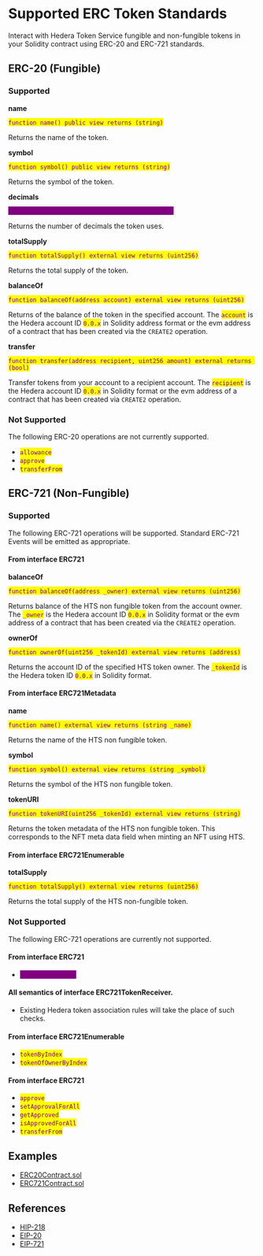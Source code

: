 # Supported ERC Token Standards

Interact with Hedera Token Service fungible and non-fungible tokens in your Solidity contract using ERC-20 and ERC-721 standards.

## ERC-20 (Fungible)

### Supported

**name**

<mark style="color:purple;">`function name() public view returns (string)`</mark>

Returns the name of the token.

**symbol**

<mark style="color:purple;">`function symbol() public view returns (string)`</mark>

Returns the symbol of the token.

**decimals**

<mark style="color:purple;background-color:purple;">`function decimals() public view returns (uint8)`</mark>

Returns the number of decimals the token uses.

**totalSupply**

<mark style="color:purple;">`function totalSupply() external view returns (uint256)`</mark>

Returns the total supply of the token.

**balanceOf**

<mark style="color:purple;">`function balanceOf(address account) external view returns (uint256)`</mark>

Returns of the balance of the token in the specified account. The <mark style="color:purple;">`account`</mark> is the Hedera account ID <mark style="color:purple;">`0.0.x`</mark> in Solidity address format or the evm address of a contract that has been created via the `CREATE2` operation.

**transfer**

<mark style="color:purple;">`function transfer(address recipient, uint256 amount) external returns (bool)`</mark>

Transfer tokens from your account to a recipient account. The <mark style="color:purple;">`recipient`</mark> is the Hedera account ID <mark style="color:purple;">`0.0.x`</mark> in Solidity format or the evm address of a contract that has been created via `CREATE2` operation.

### Not Supported

The following ERC-20 operations are not currently supported.

* <mark style="color:purple;">`allowance`</mark>
* <mark style="color:purple;">`approve`</mark>
* <mark style="color:purple;">`transferFrom`</mark>

## ERC-721 (Non-Fungible)

### Supported

The following ERC-721 operations will be supported. Standard ERC-721 Events will be emitted as appropriate.

#### From interface ERC721

**balanceOf**

<mark style="color:purple;">`function balanceOf(address _owner) external view returns (uint256)`</mark>

Returns balance of the HTS non fungible token from the account owner. The <mark style="color:purple;">`_owner`</mark> is the Hedera account ID <mark style="color:purple;">`0.0.x`</mark> in Solidity format or the evm address of a contract that has been created via the `CREATE2` operation.

**ownerOf**

<mark style="color:purple;">`function ownerOf(uint256 _tokenId) external view returns (address)`</mark>

Returns the account ID of the specified HTS token owner. The <mark style="color:purple;">`_tokenId`</mark> is the Hedera token ID <mark style="color:purple;">`0.0.x`</mark> in Solidity format.

#### From interface ERC721Metadata

**name**

<mark style="color:purple;">`function name() external view returns (string _name)`</mark>

Returns the name of the HTS non fungible token.

**symbol**

<mark style="color:purple;">`function symbol() external view returns (string _symbol)`</mark>

Returns the symbol of the HTS non fungible token.

**tokenURI**

<mark style="color:purple;">`function tokenURI(uint256 _tokenId) external view returns (string)`</mark>

Returns the token metadata of the HTS non fungible token. This corresponds to the NFT meta data field when minting an NFT using HTS.

#### From interface ERC721Enumerable

**totalSupply**

<mark style="color:purple;">`function totalSupply() external view returns (uint256)`</mark>

Returns the total supply of the HTS non-fungible token.

### Not Supported

The following ERC-721 operations are currently not supported.

#### From interface ERC721

* <mark style="color:purple;background-color:purple;">`safeTransferFrom`</mark>

#### All semantics of interface ERC721TokenReceiver.

* Existing Hedera token association rules will take the place of such checks.

#### From interface ERC721Enumerable

* <mark style="color:purple;">`tokenByIndex`</mark>
* <mark style="color:purple;">`tokenOfOwnerByIndex`</mark>

#### From interface ERC721

* <mark style="color:purple;">`approve`</mark>
* <mark style="color:purple;">`setApprovalForAll`</mark>
* <mark style="color:purple;">`getApproved`</mark>
* <mark style="color:purple;">`isApprovedForAll`</mark>
* <mark style="color:purple;">`transferFrom`</mark>

## Examples

* [ERC20Contract.sol](https://github.com/hashgraph/hedera-services/blob/master/test-clients/src/main/resource/contract/solidity/ERC20Contract.sol)
* [ERC721Contract.sol](https://github.com/hashgraph/hedera-services/blob/master/test-clients/src/main/resource/contract/solidity/ERC721Contract.sol)

## References

* [HIP-218](https://hips.hedera.com/hip/hip-218)
* [EIP-20](https://eips.ethereum.org/EIPS/eip-20)
* [EIP-721](https://eips.ethereum.org/EIPS/eip-721)
